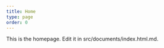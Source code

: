 ```yaml
---
title: Home
type: page
order: 0
---
```


This is the homepage. Edit it in src/documents/index.html.md.
